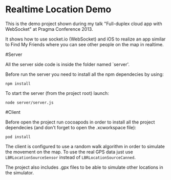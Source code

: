 Realtime Location Demo
==========

This is the demo project shown during my talk "Full-duplex cloud app with WebSocket" at Pragma Conference 2013.

It shows how to use socket.io (WebSocket) and iOS to realize an app similar to Find My Friends where you can see other people on the map in realtime.

#Server

All the server side code is inside the folder named `server'.

Before run the server you need to install all the npm dependecies by using:

`npm install`

To start the server (from the project root) launch:

```
node server/server.js
```

#Client

Before open the project run cocoapods in order to install all the project dependecies (and don't forget to open the .xcworkspace file):

`pod install`

The client is configured to use a random walk algorithm in order to simulate the movement on the map.
To use the real GPS data just use `LBRLocationSourceSensor` instead of `LBRLocationSourceCanned`.

The project also includes .gpx files to be able to simulate other locations in the simulator.